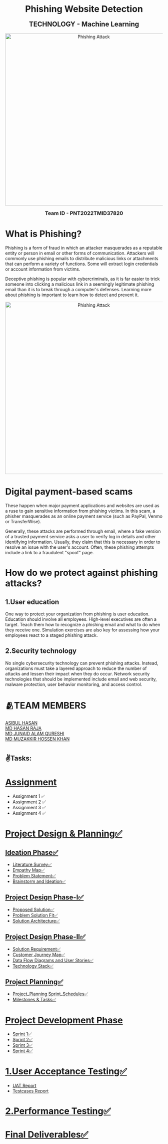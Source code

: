 <h1 align="center" style="margin-top: 0px;">  Phishing Website Detection </h1>
<h2 align="center" style="margin-top: 0px;"> TECHNOLOGY - Machine Learning </h2>
<p align="center">
  <img src="https://www.aalpha.net/wp-content/uploads/2021/02/Automated-Machine-Learning.gif " width="550" hight="300" title="Phishing Attack"]
</p>
<h3 align="center" style="margin-top: 0px;"> Team ID - PNT2022TMID37820 </h3>

# What is Phishing?

Phishing is a form of fraud in which an attacker masquerades as a reputable entity or person in email or other forms of communication. Attackers will commonly use phishing emails to distribute malicious links or attachments that can perform a variety of functions. Some will extract login credentials or account information from victims.

Deceptive phishing is popular with cybercriminals, as it is far easier to trick someone into clicking a malicious link in a seemingly legitimate phishing email than it is to break through a computer's defenses. Learning more about phishing is important to learn how to detect and prevent it.

<p align="center">
  <img src="https://www.wizlynxgroup.com/news/wp-content/uploads/2020/08/test2-1024x288.jpg" width="550" hight="300" title="Phishing Attack">
</p>

# Digital payment-based scams

These happen when major payment applications and websites are used as a ruse to gain sensitive information from phishing victims. In this scam, a phisher masquerades as an online payment service (such as PayPal, Venmo or TransferWise).

Generally, these attacks are performed through email, where a fake version of a trusted payment service asks a user to verify log in details and other identifying information. Usually, they claim that this is necessary in order to resolve an issue with the user's account. Often, these phishing attempts include a link to a fraudulent "spoof" page.

# How do we protect against phishing attacks?

<h2> 1.User education </h2>
One way to protect your organization from phishing is user education. Education should involve all employees. High-level executives are often a target. Teach them how to recognize a phishing email and what to do when they receive one. Simulation exercises are also key for assessing how your employees react to a staged phishing attack.

<h2> 2.Security technology </h2>
No single cybersecurity technology can prevent phishing attacks. Instead, organizations must take a layered approach to reduce the number of attacks and lessen their impact when they do occur. Network security technologies that should be implemented include email and web security, malware protection, user behavior monitoring, and access control.

# 🫂TEAM MEMBERS
 [ASIBUL HASAN](https://github.com/IBM-EPBL/IBM-Project-52249-1660992353/tree/main/Assignment/Team%20Member%201)<br>
 [MD HASAN RAJA](https://github.com/IBM-EPBL/IBM-Project-52249-1660992353/tree/main/Assignment/Team%20Member%202)<br>
 [MD JUNAID ALAM QURESHI](https://github.com/IBM-EPBL/IBM-Project-52249-1660992353/tree/main/Assignment/Team%20Member%203)<br>
 [MD MUZAKKIR HOSSEN KHAN](https://github.com/IBM-EPBL/IBM-Project-52249-1660992353/tree/main/Assignment/Team%20Lead)
 
 # <h2>✌️Tasks: </h2> 
 
# [Assignment](https://github.com/IBM-EPBL/IBM-Project-52249-1660992353/tree/main/Assignment)

- Assignment 1 ✅<br>
- Assignment 2 ✅ <br>
- Assignment 3 ✅ <br> 
- Assignment 4 ✅

# [Project Design & Planning✅](https://github.com/IBM-EPBL/IBM-Project-52249-1660992353/tree/main/Project%20Design%20%26%20Planning)
## [Ideation Phase✅](https://github.com/IBM-EPBL/IBM-Project-52249-1660992353/tree/main/Project%20Design%20%26%20Planning/Ideation%20Phase)

- [Literature Survey✅](https://github.com/IBM-EPBL/IBM-Project-52249-1660992353/blob/main/Project%20Design%20%26%20Planning/Ideation%20Phase/Literature%20survey.pdf)<br>
- [Empathy Map✅](https://github.com/IBM-EPBL/IBM-Project-52249-1660992353/blob/main/Project%20Design%20%26%20Planning/Ideation%20Phase/Empathy%20Map%20for%20Web%20Phishing%20Detection%20(2).pdf)<br>
- [Problem Statement✅](https://github.com/IBM-EPBL/IBM-Project-52249-1660992353/blob/main/Project%20Design%20%26%20Planning/Ideation%20Phase/Problem%20Statement.pdf)<br>
- [Brainstorm and Ideation✅](https://github.com/IBM-EPBL/IBM-Project-52249-1660992353/blob/main/Project%20Design%20%26%20Planning/Ideation%20Phase/Brainstorming-%20Idea%20Generation-%20Prioritizaation.pdf)<br>

## [Project Design Phase-I✅](https://github.com/IBM-EPBL/IBM-Project-52249-1660992353/tree/main/Project%20Design%20%26%20Planning/Project%20Design%20Phase-I)

- [Proposed Solution✅](https://github.com/IBM-EPBL/IBM-Project-52249-1660992353/blob/main/Project%20Design%20%26%20Planning/Project%20Design%20Phase-I/Proposed%20Solution.pdf)<br>
- [Problem Solution Fit✅](https://github.com/IBM-EPBL/IBM-Project-52249-1660992353/blob/main/Project%20Design%20%26%20Planning/Project%20Design%20Phase-I/Problem_solution_fit.pdf)<br>
- [Solution Architecture✅](https://github.com/IBM-EPBL/IBM-Project-52249-1660992353/blob/main/Project%20Design%20%26%20Planning/Project%20Design%20Phase-I/Solution%20Architecture.pdf)

## [Project Design Phase-II✅](https://github.com/IBM-EPBL/IBM-Project-52249-1660992353/tree/main/Project%20Design%20%26%20Planning/Project%20Design%20Phase-II)

- [Solution Requirement✅](https://github.com/IBM-EPBL/IBM-Project-52249-1660992353/blob/main/Project%20Design%20%26%20Planning/Project%20Design%20Phase-II/Solution%20Requirements.pdf)<br>
- [Customer Journey Map✅](https://github.com/IBM-EPBL/IBM-Project-52249-1660992353/blob/main/Project%20Design%20%26%20Planning/Project%20Design%20Phase-II/Customer%20Journey%20Map.pdf)<br>
- [Data Flow Diagrams and User Stories✅](https://github.com/IBM-EPBL/IBM-Project-52249-1660992353/blob/main/Project%20Design%20%26%20Planning/Project%20Design%20Phase-II/Data%20Flow%20Diagrams%20and%20User%20Stories.pdf)<br>
- [Technology Stack✅](https://github.com/IBM-EPBL/IBM-Project-52249-1660992353/blob/main/Project%20Design%20%26%20Planning/Project%20Design%20Phase-II/Technology%20Stack.pdf)<br>

## [Project Planning✅](https://github.com/IBM-EPBL/IBM-Project-52249-1660992353/tree/main/Project%20Design%20%26%20Planning/Project%20Planning)

- [Project_Planning Sprint_Schedules✅](https://github.com/IBM-EPBL/IBM-Project-52249-1660992353/blob/main/Project%20Design%20%26%20Planning/Project%20Planning/Project_Planning%20Sprint_Schedules.pdf)
- [Milestones & Tasks✅](https://github.com/IBM-EPBL/IBM-Project-52249-1660992353/blob/main/Project%20Design%20%26%20Planning/Project%20Planning/Milestone%20and%20Activity%20List.pdf)

# [Project Development Phase](https://github.com/IBM-EPBL/IBM-Project-52249-1660992353/tree/main/Project%20Development%20Phase)
- [Sprint 1✅](https://github.com/IBM-EPBL/IBM-Project-52249-1660992353/tree/main/Project%20Development%20Phase/Sprint%201) <br>
- [Sprint 2✅](https://github.com/IBM-EPBL/IBM-Project-52249-1660992353/tree/main/Project%20Development%20Phase/Sprint%202) <br>
- [Sprint 3✅](https://github.com/IBM-EPBL/IBM-Project-52249-1660992353/tree/main/Project%20Development%20Phase/Sprint%203) <br>
- [Sprint 4✅](https://github.com/IBM-EPBL/IBM-Project-52249-1660992353/tree/main/Project%20Development%20Phase/Sprint%204)

# [1.User Acceptance Testing✅](https://github.com/IBM-EPBL/IBM-Project-52249-1660992353/tree/main/Project%20Development%20Phase/User%20Acceptance%20Testing) <br>
- [UAT Report](https://github.com/IBM-EPBL/IBM-Project-52249-1660992353/blob/main/Project%20Development%20Phase/User%20Acceptance%20Testing/UAT%20Report.pdf)
- [Testcases Report](https://github.com/IBM-EPBL/IBM-Project-52249-1660992353/blob/main/Project%20Development%20Phase/User%20Acceptance%20Testing/Testcases%20Report.pdf)<br>

# [2.Performance Testing✅](https://github.com/IBM-EPBL/IBM-Project-52249-1660992353/blob/main/Project%20Development%20Phase/Performance%20Testing/Performance%20Testing%20-%20Machine%20Learning.pdf)

# [Final Deliverables✅](https://github.com/IBM-EPBL/IBM-Project-52249-1660992353/tree/main/Final%20Deliverables)
